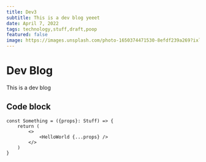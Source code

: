 ```yaml
---
title: Dev3
subtitle: This is a dev blog yeeet
date: April 7, 2022
tags: technology,stuff,draft,poop
featured: false
image: https://images.unsplash.com/photo-1650374471530-8efdf239a269?ixlib=rb-1.2.1&ixid=MnwxMjA3fDB8MHxwaG90by1wYWdlfHx8fGVufDB8fHx8&auto=format&fit=crop&w=2670&q=80
---
```


# Dev Blog

This is a dev blog

## Code block

```tsx
const Something = ({props}: Stuff) => {
    return (
        <>
            <HelloWorld {...props} />
        </>
    )
}
```
